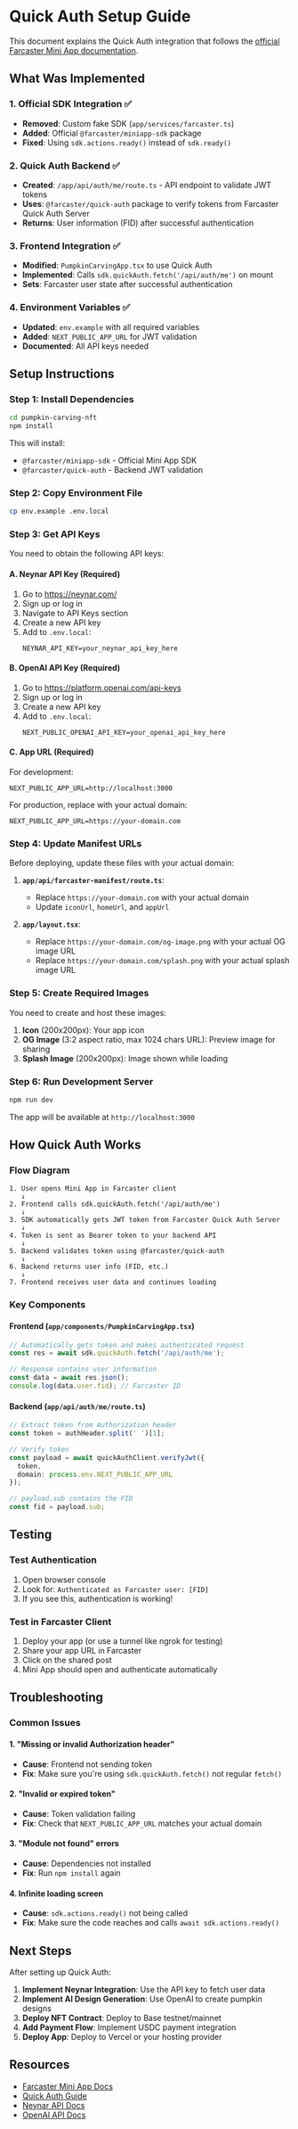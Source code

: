 # Quick Auth Setup Guide

This document explains the Quick Auth integration that follows the [official Farcaster Mini App documentation](https://miniapps.farcaster.xyz/llms-full.txt).

## What Was Implemented

### 1. Official SDK Integration ✅
- **Removed**: Custom fake SDK (`app/services/farcaster.ts`)
- **Added**: Official `@farcaster/miniapp-sdk` package
- **Fixed**: Using `sdk.actions.ready()` instead of `sdk.ready()`

### 2. Quick Auth Backend ✅
- **Created**: `/app/api/auth/me/route.ts` - API endpoint to validate JWT tokens
- **Uses**: `@farcaster/quick-auth` package to verify tokens from Farcaster Quick Auth Server
- **Returns**: User information (FID) after successful authentication

### 3. Frontend Integration ✅
- **Modified**: `PumpkinCarvingApp.tsx` to use Quick Auth
- **Implemented**: Calls `sdk.quickAuth.fetch('/api/auth/me')` on mount
- **Sets**: Farcaster user state after successful authentication

### 4. Environment Variables ✅
- **Updated**: `env.example` with all required variables
- **Added**: `NEXT_PUBLIC_APP_URL` for JWT validation
- **Documented**: All API keys needed

## Setup Instructions

### Step 1: Install Dependencies

```bash
cd pumpkin-carving-nft
npm install
```

This will install:
- `@farcaster/miniapp-sdk` - Official Mini App SDK
- `@farcaster/quick-auth` - Backend JWT validation

### Step 2: Copy Environment File

```bash
cp env.example .env.local
```

### Step 3: Get API Keys

You need to obtain the following API keys:

#### A. Neynar API Key (Required)
1. Go to https://neynar.com/
2. Sign up or log in
3. Navigate to API Keys section
4. Create a new API key
5. Add to `.env.local`:
   ```
   NEYNAR_API_KEY=your_neynar_api_key_here
   ```

#### B. OpenAI API Key (Required)
1. Go to https://platform.openai.com/api-keys
2. Sign up or log in
3. Create a new API key
4. Add to `.env.local`:
   ```
   NEXT_PUBLIC_OPENAI_API_KEY=your_openai_api_key_here
   ```

#### C. App URL (Required)
For development:
```
NEXT_PUBLIC_APP_URL=http://localhost:3000
```

For production, replace with your actual domain:
```
NEXT_PUBLIC_APP_URL=https://your-domain.com
```

### Step 4: Update Manifest URLs

Before deploying, update these files with your actual domain:

1. **`app/api/farcaster-manifest/route.ts`**:
   - Replace `https://your-domain.com` with your actual domain
   - Update `iconUrl`, `homeUrl`, and `appUrl`

2. **`app/layout.tsx`**:
   - Replace `https://your-domain.com/og-image.png` with your actual OG image URL
   - Replace `https://your-domain.com/splash.png` with your actual splash image URL

### Step 5: Create Required Images

You need to create and host these images:

1. **Icon** (200x200px): Your app icon
2. **OG Image** (3:2 aspect ratio, max 1024 chars URL): Preview image for sharing
3. **Splash Image** (200x200px): Image shown while loading

### Step 6: Run Development Server

```bash
npm run dev
```

The app will be available at `http://localhost:3000`

## How Quick Auth Works

### Flow Diagram

```
1. User opens Mini App in Farcaster client
   ↓
2. Frontend calls sdk.quickAuth.fetch('/api/auth/me')
   ↓
3. SDK automatically gets JWT token from Farcaster Quick Auth Server
   ↓
4. Token is sent as Bearer token to your backend API
   ↓
5. Backend validates token using @farcaster/quick-auth
   ↓
6. Backend returns user info (FID, etc.)
   ↓
7. Frontend receives user data and continues loading
```

### Key Components

#### Frontend (`app/components/PumpkinCarvingApp.tsx`)
```typescript
// Automatically gets token and makes authenticated request
const res = await sdk.quickAuth.fetch('/api/auth/me');

// Response contains user information
const data = await res.json();
console.log(data.user.fid); // Farcaster ID
```

#### Backend (`app/api/auth/me/route.ts`)
```typescript
// Extract token from Authorization header
const token = authHeader.split(' ')[1];

// Verify token
const payload = await quickAuthClient.verifyJwt({
  token,
  domain: process.env.NEXT_PUBLIC_APP_URL
});

// payload.sub contains the FID
const fid = payload.sub;
```

## Testing

### Test Authentication

1. Open browser console
2. Look for: `Authenticated as Farcaster user: [FID]`
3. If you see this, authentication is working!

### Test in Farcaster Client

1. Deploy your app (or use a tunnel like ngrok for testing)
2. Share your app URL in Farcaster
3. Click on the shared post
4. Mini App should open and authenticate automatically

## Troubleshooting

### Common Issues

#### 1. "Missing or invalid Authorization header"
- **Cause**: Frontend not sending token
- **Fix**: Make sure you're using `sdk.quickAuth.fetch()` not regular `fetch()`

#### 2. "Invalid or expired token"
- **Cause**: Token validation failing
- **Fix**: Check that `NEXT_PUBLIC_APP_URL` matches your actual domain

#### 3. "Module not found" errors
- **Cause**: Dependencies not installed
- **Fix**: Run `npm install` again

#### 4. Infinite loading screen
- **Cause**: `sdk.actions.ready()` not being called
- **Fix**: Make sure the code reaches and calls `await sdk.actions.ready()`

## Next Steps

After setting up Quick Auth:

1. **Implement Neynar Integration**: Use the API key to fetch user data
2. **Implement AI Design Generation**: Use OpenAI to create pumpkin designs
3. **Deploy NFT Contract**: Deploy to Base testnet/mainnet
4. **Add Payment Flow**: Implement USDC payment integration
5. **Deploy App**: Deploy to Vercel or your hosting provider

## Resources

- [Farcaster Mini App Docs](https://miniapps.farcaster.xyz)
- [Quick Auth Guide](https://miniapps.farcaster.xyz/docs/sdk/quick-auth)
- [Neynar API Docs](https://docs.neynar.com)
- [OpenAI API Docs](https://platform.openai.com/docs)
